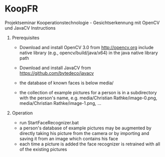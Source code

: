 # KoopFR
Projektseminar Kooperationstechnologie - Gesichtserkennung mit OpenCV und JavaCV
Instructions

1. Prerequisites
    - Download and install OpenCV 3.0 from http://opencv.org
    	include native library (e.g., opencv/build/java/x64) in the java native library path
    - Download and install JavaCV from https://github.com/bytedeco/javacv
    
    - the database of known faces is below media/
    - the collection of example pictures for a person is in a subdirectory with the person's name,
    e.g. media/Christian Rathke/image-0.png, media/Christian Rathke/image-1.png, ...
    
2. Operation
	- run StartFaceRecognizer.bat
	- a person's database of example pictures may be augmented by directly taking his picture from the camera
	or by importing and	saving it from an image which contains his face
	- each time a picture is added the face recognizer is retrained with all of the existing pictures